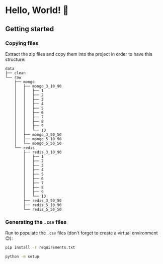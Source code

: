 # Hello, World! 👋
## Getting started
### Copying files
Extract the zip files and copy them into the project in order to have this structure:
```
data
├── clean
└── raw
    ├── mongo
    │   ├── mongo_3_10_90
    │   │   ├── 1
    │   │   ├── 2
    │   │   ├── 3
    │   │   ├── 4
    │   │   ├── 5
    │   │   ├── 6
    │   │   ├── 7
    │   │   ├── 8
    │   │   ├── 9
    │   │   └── 10
    │   ├── mongo_3_50_50
    │   ├── mongo_5_10_90
    │   └── mongo_5_50_50
    └── redis
        ├── redis_3_10_90
        │   ├── 1
        │   ├── 2
        │   ├── 3
        │   ├── 4
        │   ├── 5
        │   ├── 6
        │   ├── 7
        │   ├── 8
        │   ├── 9
        │   └── 10
        ├── redis_3_50_50
        ├── redis_5_10_90
        └── redis_5_50_50

```
### Generating the `.csv` files
Run to populate the `.csv` files (don't forget to create a virtual environment 😉):
```bash
pip install -r requirements.txt
```

```bash
python -m setup
```
